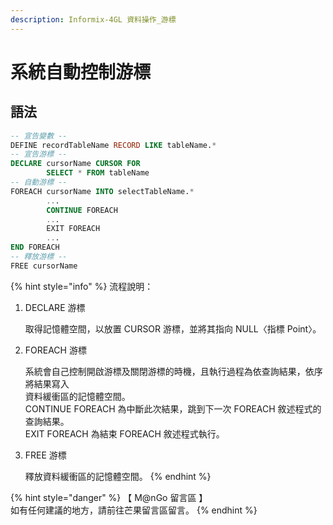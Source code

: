 ```yaml
---
description: Informix-4GL 資料操作_游標
---
```


# 系統自動控制游標

## 語法

```sql
-- 宣告變數 --
DEFINE recordTableName RECORD LIKE tableName.*
-- 宣告游標 --
DECLARE cursorName CURSOR FOR
        SELECT * FROM tableName
-- 自動游標 --
FOREACH cursorName INTO selectTableName.*
        ...
        CONTINUE FOREACH
        ...
        EXIT FOREACH
        ...
END FOREACH
-- 釋放游標 --
FREE cursorName
```

{% hint style="info" %}
流程說明：

1.  DECLARE 游標

    取得記憶體空間，以放置 CURSOR 游標，並將其指向 NULL〈指標 Point〉。
2.  FOREACH 游標

    系統會自己控制開啟游標及關閉游標的時機，且執行過程為依查詢結果，依序將結果寫入\
    資料緩衝區的記憶體空間。\
    CONTINUE FOREACH 為中斷此次結果，跳到下一次 FOREACH 敘述程式的查詢結果。\
    EXIT FOREACH 為結束 FOREACH 敘述程式執行。
3.  FREE 游標

    釋放資料緩衝區的記憶體空間。
{% endhint %}

{% hint style="danger" %}
【 M@nGo 留言區 】\
如有任何建議的地方，請前往芒果留言區留言。
{% endhint %}
